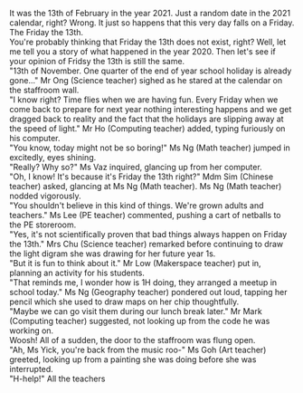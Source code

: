 It was the 13th of February in the year 2021. Just a random date in the 2021 calendar, right? Wrong. It just so happens that this very day falls on a Friday. The Friday the 13th. <br/>
You're probably thinking that Friday the 13th does not exist, right? Well, let me tell you a story of what happened in the year 2020. Then let's see if your opinion of Fridsy the 13th is still the same. <br/> 
"13th of November. One quarter of the end of year school holiday is already gone..." Mr Ong (Science teacher) sighed as he stared at the calendar on the staffroom wall. <br/>
"I know right? Time flies when we are having fun. Every Friday when we come back to prepare for next year nothing interesting happens and we get dragged back to reality and the fact that the holidays are slipping away at the speed of light." Mr Ho (Computing teacher) added, typing furiously on his computer. <br/>
"You know, today might not be so boring!" Ms Ng (Math teacher) jumped in excitedly, eyes shining. <br/>
"Really? Why so?" Ms Vaz inquired, glancing up from her computer. <br/>
"Oh, I know! It's because it's Friday the 13th right?" Mdm Sim (Chinese teacher) asked, glancing at Ms Ng (Math teacher). Ms Ng (Math teacher) nodded vigorously. <br/> 
"You shouldn't believe in this kind of things. We're grown adults and teachers." Ms Lee (PE teacher) commented, pushing a cart of netballs to the PE storeroom. <br/>
"Yes, it's not scientifically proven that bad things always happen on Friday the 13th." Mrs Chu (Science teacher) remarked before continuing to draw the light digram she was drawing for her future year 1s. <br/>
"But it is fun to think about it." Mr Low (Makerspace teacher) put in, planning an activity for his students. <br/>
"That reminds me, I wonder how is 1H doing, they arranged a meetup in school today." Ms Ng (Geography teacher) pondered out loud, tapping her pencil which she used to draw maps on her chip thoughtfully. <br/>
"Maybe we can go visit them during our lunch break later." Mr Mark (Computing teacher) suggested, not looking up from the code he was working on. <br/>
Woosh! All of a sudden, the door to the staffroom was flung open. <br/>
"Ah, Ms Yick, you're back from the music roo-" Ms Goh (Art teacher) greeted, looking up from a painting she was doing before she was interrupted. <br/>
"H-help!" All the teachers
